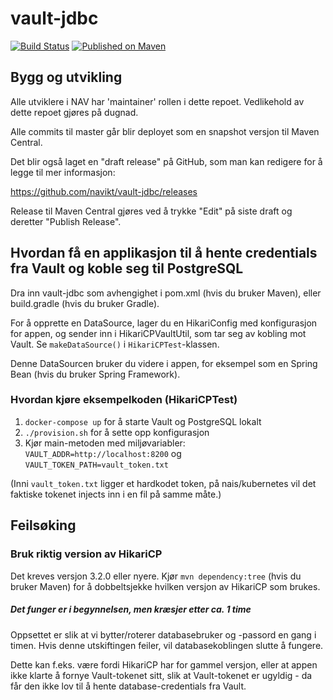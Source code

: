 # vault-jdbc

[![Build Status](https://travis-ci.com/navikt/vault-jdbc.svg?branch=master)](https://travis-ci.com/navikt/vault-jdbc)
[![Published on Maven](https://img.shields.io/maven-metadata/v/https/repo1.maven.org/maven2/no/nav/vault-jdbc/maven-metadata.xml.svg)](https://repo1.maven.org/maven2/no/nav/vault-jdbc/)

## Bygg og utvikling

Alle utviklere i NAV har 'maintainer' rollen i dette repoet. Vedlikehold av dette repoet gjøres på dugnad.

Alle commits til master går blir deployet som en snapshot versjon til Maven Central.

Det blir også laget en "draft release" på GitHub, som man kan redigere for å legge til mer informasjon:

<https://github.com/navikt/vault-jdbc/releases>

Release til Maven Central gjøres ved å trykke "Edit" på siste draft og deretter "Publish Release".

## Hvordan få en applikasjon til å hente credentials fra Vault og koble seg til PostgreSQL

Dra inn vault-jdbc som avhengighet i pom.xml (hvis du bruker Maven), eller build.gradle (hvis du bruker Gradle).

For å opprette en DataSource, lager du en HikariConfig med konfigurasjon for appen,
og sender inn i HikariCPVaultUtil, som tar seg av kobling mot Vault.
Se `makeDataSource()` i `HikariCPTest`-klassen.

Denne DataSourcen bruker du videre i appen, for eksempel som en Spring Bean
(hvis du bruker Spring Framework).

### Hvordan kjøre eksempelkoden (HikariCPTest)

1) `docker-compose up` for å starte Vault og PostgreSQL lokalt
2) `./provision.sh` for å sette opp konfigurasjon
3) Kjør main-metoden med miljøvariabler: `VAULT_ADDR=http://localhost:8200` og `VAULT_TOKEN_PATH=vault_token.txt`

(Inni `vault_token.txt` ligger et hardkodet token, på nais/kubernetes vil det faktiske
tokenet injects inn i en fil på samme måte.)

## Feilsøking

### Bruk riktig version av HikariCP

Det kreves versjon 3.2.0 eller nyere. Kjør `mvn dependency:tree` (hvis du bruker Maven) for å dobbeltsjekke hvilken
versjon av HikariCP som brukes.

##### Det funger er i begynnelsen, men kræsjer etter ca. 1 time

Oppsettet er slik at vi bytter/roterer databasebruker og -passord en gang i timen. Hvis denne utskiftingen feiler, vil databasekoblingen slutte å fungere.

Dette kan f.eks. være fordi HikariCP har for gammel versjon, eller at appen ikke klarte å fornye Vault-tokenet sitt, slik at Vault-tokenet er ugyldig - da får den ikke lov til å hente database-credentials fra Vault.

